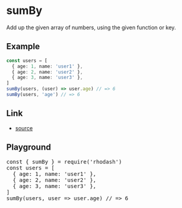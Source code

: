 <script setup>import RunKit from './components/RunKit.vue'</script>

# sumBy

Add up the given array of numbers, using the given function or key.

## Example

```ts
const users = [
  { age: 1, name: 'user1' },
  { age: 2, name: 'user2' },
  { age: 3, name: 'user3' },
]
sumBy(users, (user) => user.age) // => 6
sumBy(users, 'age') // => 6
```

## Link

- [source](https://github.com/KoichiKiyokawa/rhodash/blob/main/src/sumBy.ts)

## Playground

<RunKit>
<pre>
const { sumBy } = require('rhodash')
const users = [
  { age: 1, name: 'user1' },
  { age: 2, name: 'user2' },
  { age: 3, name: 'user3' },
]
sumBy(users, user => user.age) // => 6
</pre>
</RunKit>
